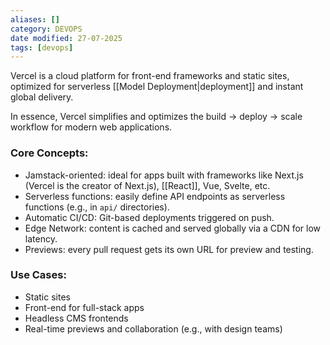 ```yaml
---
aliases: []
category: DEVOPS
date modified: 27-07-2025
tags: [devops]
---
```

Vercel is a cloud platform for front-end frameworks and static sites, optimized for serverless [[Model Deployment|deployment]] and instant global delivery.

In essence, Vercel simplifies and optimizes the build → deploy → scale workflow for modern web applications.
### Core Concepts:

* Jamstack-oriented: ideal for apps built with frameworks like Next.js (Vercel is the creator of Next.js), [[React]], Vue, Svelte, etc.
* Serverless functions: easily define API endpoints as serverless functions (e.g., in `api/` directories).
* Automatic CI/CD: Git-based deployments triggered on push.
* Edge Network: content is cached and served globally via a CDN for low latency.
* Previews: every pull request gets its own URL for preview and testing.

### Use Cases:
* Static sites
* Front-end for full-stack apps
* Headless CMS frontends
* Real-time previews and collaboration (e.g., with design teams)
